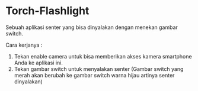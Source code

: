 # Torch-Flashlight

Sebuah aplikasi senter yang bisa dinyalakan dengan menekan gambar switch.

Cara kerjanya :
  1. Tekan enable camera untuk bisa memberikan akses kamera smartphone Anda ke aplikasi ini.
  2. Tekan gambar switch untuk menyalakan senter (Gambar switch yang merah akan berubah ke gambar switch warna hijau artinya senter dinyalakan)
